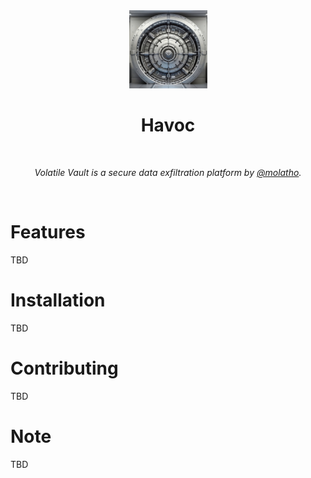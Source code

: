<div align="center">
  <img width="125px" src="client/public/logo192.png" />
  <h1>Havoc</h1>
  <br/>

  <p><i>Volatile Vault is a secure data exfiltration platform by <a href="https://github.com/molatho">@molatho</a>.</i></p>
  <br />
  
</div>

# Features

TBD

# Installation

TBD

# Contributing

TBD

# Note

TBD